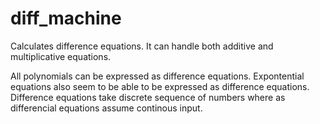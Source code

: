 # diff_machine
Calculates difference equations.  It can handle both additive and multiplicative equations.

All polynomials can be expressed as difference equations.  Expontential equations also seem to be able to be expressed as difference equations.  Difference equations take discrete sequence of numbers where as differencial equations assume continous input.
